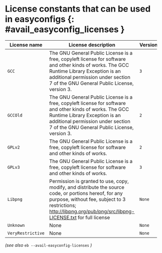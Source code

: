 # License constants that can be used in easyconfigs {: #avail_easyconfig_licenses }

License name       |License description                                                                                                                                                                                                          |Version
-------------------|-----------------------------------------------------------------------------------------------------------------------------------------------------------------------------------------------------------------------------|--------
``GCC``            |The GNU General Public License is a free, copyleft license for software and other kinds of works. The GCC Runtime Library Exception is an additional permission under section 7 of the GNU General Public License, version 3.|``3``
``GCCOld``         |The GNU General Public License is a free, copyleft license for software and other kinds of works. The GCC Runtime Library Exception is an additional permission under section 7 of the GNU General Public License, version 3.|``2``
``GPLv2``          |The GNU General Public License is a free, copyleft license for software and other kinds of works.                                                                                                                            |``2``
``GPLv3``          |The GNU General Public License is a free, copyleft license for software and other kinds of works.                                                                                                                            |``3``
``Libpng``         |Permission is granted to use, copy, modify, and distribute the source code, or portions hereof, for any purpose, without fee, subject to 3 restrictions; http://libpng.org/pub/png/src/libpng-LICENSE.txt for full license   |``None``
``Unknown``        |None                                                                                                                                                                                                                         |``None``
``VeryRestrictive``|None                                                                                                                                                                                                                         |``None``

*(see also* ``eb --avail-easyconfig-licenses`` *)*
